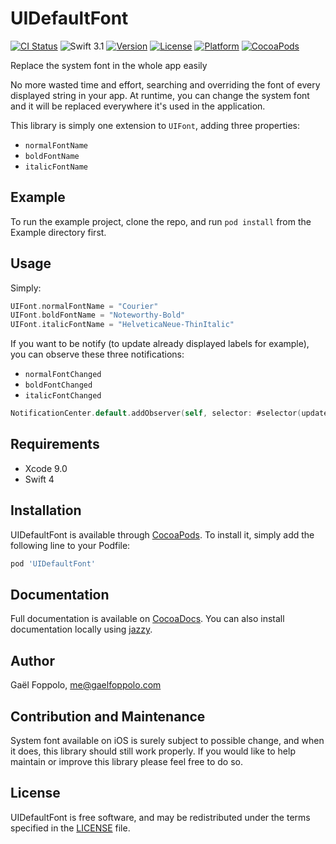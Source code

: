 # UIDefaultFont

[![CI Status](http://img.shields.io/travis/gaelfoppolo/UIDefaultFont.svg?style=flat)](https://travis-ci.org/gaelfoppolo/UIDefaultFont)
![Swift 3.1](https://img.shields.io/badge/Swift-3.2-orange.svg)
[![Version](https://img.shields.io/cocoapods/v/UIDefaultFont.svg?style=flat)](http://cocoapods.org/pods/UIDefaultFont)
[![License](https://img.shields.io/cocoapods/l/UIDefaultFont.svg?style=flat)](http://cocoapods.org/pods/UIDefaultFont)
[![Platform](https://img.shields.io/cocoapods/p/UIDefaultFont.svg?style=flat)](http://cocoapods.org/pods/UIDefaultFont)
[![CocoaPods](https://img.shields.io/cocoapods/metrics/doc-percent/UIDefaultFont.svg)](http://cocoapods.org/pods/UIDefaultFont)

Replace the system font in the whole app easily

No more wasted time and effort, searching and overriding the font of every displayed string in your app. At runtime, you can change the system font and it will be replaced everywhere it's used in the application.

This library is simply one extension to `UIFont`, adding three properties:
* `normalFontName`
* `boldFontName`
* `italicFontName`

## Example

To run the example project, clone the repo, and run `pod install` from the Example directory first.

## Usage

Simply:

```swift
UIFont.normalFontName = "Courier"
UIFont.boldFontName = "Noteworthy-Bold"
UIFont.italicFontName = "HelveticaNeue-ThinItalic"
```

If you want to be notify (to update already displayed labels for example), you can observe these three notifications:
* `normalFontChanged`
* `boldFontChanged`
* `italicFontChanged`

```swift
NotificationCenter.default.addObserver(self, selector: #selector(updateNormalFont), name: .normalFontChanged, object: nil)
```

## Requirements

* Xcode 9.0
* Swift 4

## Installation

UIDefaultFont is available through [CocoaPods](http://cocoapods.org). To install
it, simply add the following line to your Podfile:

```ruby
pod 'UIDefaultFont'
```
## Documentation

Full documentation is available on [CocoaDocs](http://cocoadocs.org/docsets/UIDefaultFont/). You can also install documentation locally using [jazzy](https://github.com/realm/jazzy).

## Author

Gaël Foppolo, me@gaelfoppolo.com

## Contribution and Maintenance 
System font available on iOS is surely subject to possible change,
and when it does, this library should still work properly.
If you would like to help maintain or improve this library please feel free to do so. 

## License

UIDefaultFont is free software, and may be redistributed under the terms specified in the [LICENSE] file.

[LICENSE]: /LICENSE